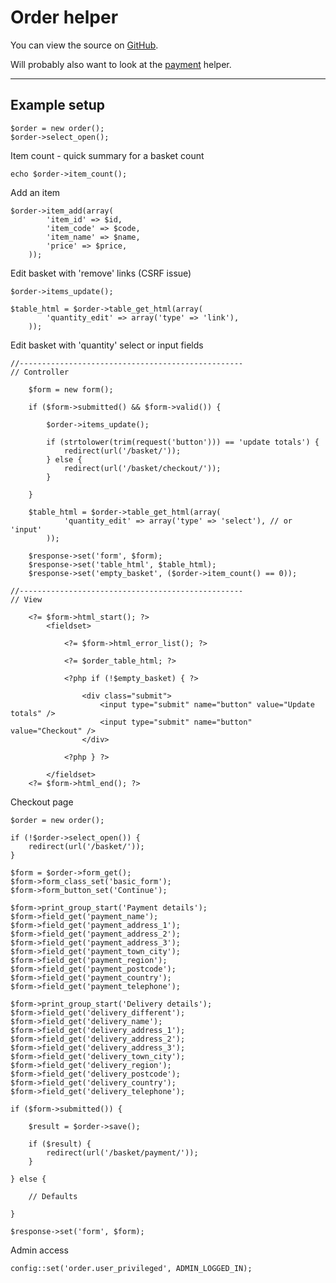 
# Order helper

You can view the source on [GitHub](https://github.com/craigfrancis/framework/blob/main/framework/0.1/library/class/order/order.php).

Will probably also want to look at the [payment](../../doc/helpers/payment.md) helper.

---

## Example setup

	$order = new order();
	$order->select_open();

Item count - quick summary for a basket count

	echo $order->item_count();

Add an item

	$order->item_add(array(
			'item_id' => $id,
			'item_code' => $code,
			'item_name' => $name,
			'price' => $price,
		));

Edit basket with 'remove' links (CSRF issue)

	$order->items_update();

	$table_html = $order->table_get_html(array(
			'quantity_edit' => array('type' => 'link'),
		));

Edit basket with 'quantity' select or input fields

	//--------------------------------------------------
	// Controller

		$form = new form();

		if ($form->submitted() && $form->valid()) {

			$order->items_update();

			if (strtolower(trim(request('button'))) == 'update totals') {
				redirect(url('/basket/'));
			} else {
				redirect(url('/basket/checkout/'));
			}

		}

		$table_html = $order->table_get_html(array(
				'quantity_edit' => array('type' => 'select'), // or 'input'
			));

		$response->set('form', $form);
		$response->set('table_html', $table_html);
		$response->set('empty_basket', ($order->item_count() == 0));

	//--------------------------------------------------
	// View

		<?= $form->html_start(); ?>
			<fieldset>

				<?= $form->html_error_list(); ?>

				<?= $order_table_html; ?>

				<?php if (!$empty_basket) { ?>

					<div class="submit">
						<input type="submit" name="button" value="Update totals" />
						<input type="submit" name="button" value="Checkout" />
					</div>

				<?php } ?>

			</fieldset>
		<?= $form->html_end(); ?>

Checkout page

	$order = new order();

	if (!$order->select_open()) {
		redirect(url('/basket/'));
	}

	$form = $order->form_get();
	$form->form_class_set('basic_form');
	$form->form_button_set('Continue');

	$form->print_group_start('Payment details');
	$form->field_get('payment_name');
	$form->field_get('payment_address_1');
	$form->field_get('payment_address_2');
	$form->field_get('payment_address_3');
	$form->field_get('payment_town_city');
	$form->field_get('payment_region');
	$form->field_get('payment_postcode');
	$form->field_get('payment_country');
	$form->field_get('payment_telephone');

	$form->print_group_start('Delivery details');
	$form->field_get('delivery_different');
	$form->field_get('delivery_name');
	$form->field_get('delivery_address_1');
	$form->field_get('delivery_address_2');
	$form->field_get('delivery_address_3');
	$form->field_get('delivery_town_city');
	$form->field_get('delivery_region');
	$form->field_get('delivery_postcode');
	$form->field_get('delivery_country');
	$form->field_get('delivery_telephone');

	if ($form->submitted()) {

		$result = $order->save();

		if ($result) {
			redirect(url('/basket/payment/'));
		}

	} else {

		// Defaults

	}

	$response->set('form', $form);

Admin access

	config::set('order.user_privileged', ADMIN_LOGGED_IN);
